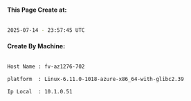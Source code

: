 
   
#### This Page Create at:

```bash

2025-07-14 - 23:57:45 UTC

```

#### Create By Machine:

```bash

Host Name : fv-az1276-702

platform  : Linux-6.11.0-1018-azure-x86_64-with-glibc2.39

Ip Local  : 10.1.0.51

```

